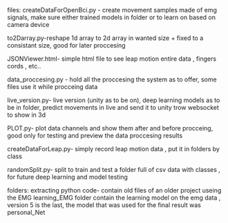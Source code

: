 files: 
createDataForOpenBci.py - create movement samples made of emg signals, make sure either trained models in folder or to learn on based on camera device

to2Darray.py-reshape 1d array to 2d array in wanted size + fixed to a  consistant size, good for later proccesing

JSONViewer.html- simple html file to see leap motion entire data , fingers cords , etc..

data_proccesing.py - hold all the proccesing the system as to offer, some files use it while procceing data 

live_version.py- live version (unity as to be on), deep learning models as to be in folder,  predict movements in live and send it to unity trow websocket to show in 3d

PLOT.py- plot data channels and show them after and before procceing, good only for testing and preview the data proccesing results 

createDataForLeap.py- simply record leap motion data , put it in folders by class

randomSplit.py- split to train and test a folder full of csv data with classes , for future deep learning and model testing

folders:
extracting python code- contain old files of an older project useing the EMG
learning_EMG folder contain the learning model on the emg data , version 5 is the last, the model that was used for the final result was personal_Net

